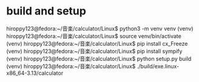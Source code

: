 # build and setup
hiroppy123@fedora:~/音楽/calculator/Linux$ python3 -m venv venv
(venv) hiroppy123@fedora:~/音楽/calculator/Linux$ source venv/bin/activate
(venv) hiroppy123@fedora:~/音楽/calculator/Linux$ pip install cx_Freeze
(venv) hiroppy123@fedora:~/音楽/calculator/Linux$ pip install sympify
(venv) hiroppy123@fedora:~/音楽/calculator/Linux$ python setup.py build
(venv) hiroppy123@fedora:~/音楽/calculator/Linux$ ./build/exe.linux-x86_64-3.13/calculator
